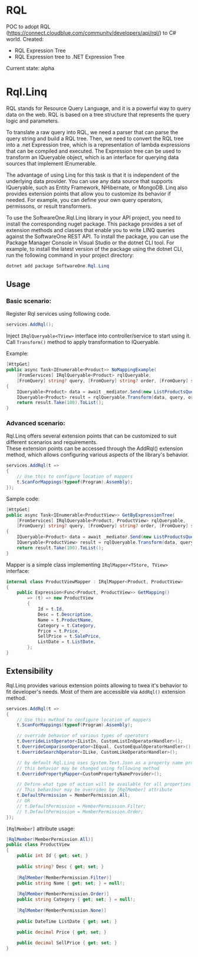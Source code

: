 # RQL 
POC to adopt RQL (https://connect.cloudblue.com/community/developers/api/rql/) to C# world. 
Created:
- RQL Expression Tree
- RQL Expression tree to .NET Expression Tree

Current state: alpha

# Rql.Linq
RQL stands for Resource Query Language, and it is a powerful way to query data on the web. 
RQL is based on a tree structure that represents the query logic and parameters. 

To translate a raw query into RQL, we need a parser that can parse the query string and build a RQL tree. 
Then, we need to convert the RQL tree into a .net Expression tree, which is a representation of lambda expressions that can be compiled and executed. 
The Expression tree can be used to transform an IQueryable<T> object, which is an interface for querying data sources that implement IEnumerable<T>. 

The advantage of using Linq for this task is that it is independent of the underlying data provider. 
You can use any data source that supports IQueryable<T>, such as Entity Framework, NHibernate, or MongoDB. 
Linq also provides extension points that allow you to customize its behavior if needed. 
For example, you can define your own query operators, permissons, or result transformers.

To use the SoftwareOne.Rql.Linq library in your API project, you need to install the corresponding nuget package. This package provides a set of extension methods and classes that enable you to write LINQ queries against the SoftwareOne REST API. To install the package, you can use the Package Manager Console in Visual Studio or the dotnet CLI tool. For example, to install the latest version of the package using the dotnet CLI, run the following command in your project directory:

``` csharp
dotnet add package SoftwareOne.Rql.Linq
```


## Usage
### Basic scenario:

Register Rql services using following code.

``` csharp
services.AddRql();
```

Inject `IRqlQueryable<TView>` interface into controller/service to start using it.  
Call `Transform()` method to apply transformation to IQueryable.

Example:
``` csharp
[HttpGet]
public async Task<IEnumerable<Product>> NoMappingExample(
    [FromServices] IRqlQueryable<Product> rqlQueryable,
    [FromQuery] string? query, [FromQuery] string? order, [FromQuery] string? select)
{
    IQueryable<Product> data = await _mediator.Send(new ListProductsQuery());
    IQueryable<Product> result = rqlQueryable.Transform(data, query, order, select);
    return result.Take(100).ToList();
}
```

### Advanced scenario:
Rql.Linq offers several extension points that can be customized to suit different scenarios and requirements.   
These extension points can be accessed through the AddRql() extension method, which allows configuring various aspects of the library's behavior.
``` csharp
services.AddRql(t =>
{
    // Use this to configure location of mappers
    t.ScanForMappings(typeof(Program).Assembly);
});
```

Sample code:

``` csharp
[HttpGet]
public async Task<IEnumerable<ProductView>> GetByExpressionTree(
    [FromServices] IRqlQueryable<Product, ProductView> rqlQueryable,
    [FromQuery] string? query, [FromQuery] string? order, [FromQuery] string? select)
{
    IQueryable<Product> data = await _mediator.Send(new ListProductsQuery());
    IQueryable<ProductView> result = rqlQueryable.Transform(data, query, order, select);
    return result.Take(100).ToList();
}
```

Mapper is a simple class implementing `IRqlMapper<TStore, TView>` interface:

``` csharp
internal class ProductViewMapper : IRqlMapper<Product, ProductView>
{
    public Expression<Func<Product, ProductView>> GetMapping()
        => (t) => new ProductView
        {
            Id = t.Id,
            Desc = t.Description,
            Name = t.ProductName,
            Category = t.Category,
            Price = t.Price,
            SellPrice = t.SalePrice,
            ListDate = t.ListDate,
        };
}
```

## Extensibility
Rql.Linq provides various extension points allowing to twea it's behavior to fit developer's needs. Most of them are accessible via `AddRql()` extension method.

``` csharp
services.AddRql(t =>
{
    // Use this mwthod to configure location of mappers
    t.ScanForMappings(typeof(Program).Assembly);

    // override behavior of various types of operators
    t.OverrideListOperator<IListIn, CustomListInOperatorHandler>();
    t.OverrideComparisonOperator<IEqual, CustomEqualOperatorHandler>();
    t.OverrideSearchOperator<ILike, CustomLikeOperatorHandler>();

    // by default Rql.Linq uses System.Text.Json as a property name provider
    // this behavior may be changed using following method
    t.OverridePropertyMapper<CustomPropertyNameProvider>();

    // Define what type of action will be available for all properties by default
    // This behaviour may be overriden by [RqlMember] attribute
    t.DefaultPermission = MemberPermission.All;
    // OR
    // t.DefaultPermission = MemberPermission.Filter;
    // t.DefaultPermission = MemberPermission.Order;
});
```

`[RqlMember]` attribute usage:

``` csharp
[RqlMember(MemberPermission.All)]
public class ProductView
{
    public int Id { get; set; }
    
    public string? Desc { get; set; }
    
    [RqlMember(MemberPermission.Filter)]
    public string Name { get; set; } = null!;
    
    [RqlMember(MemberPermission.Order)]
    public string Category { get; set; } = null!;
    
    [RqlMember(MemberPermission.None)]
    
    public DateTime ListDate { get; set; }
    
    public decimal Price { get; set; }

    public decimal SellPrice { get; set; }
}
```


